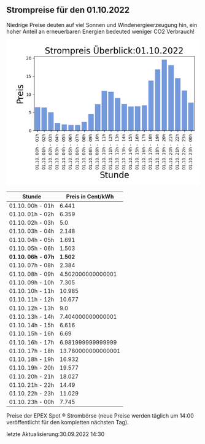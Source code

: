 
## Strompreise für den 01.10.2022

Niedrige Preise deuten auf viel Sonnen und Windenergieerzeugung hin, ein hoher Anteil an erneuerbaren Energien bedeuted weniger CO2 Verbrauch!

![Strompreis übersicht](imgs/strompreis_uebersicht.png)

| Stunde | Preis in Cent/kWh |
|---|---|
| 01.10. 00h -  01h | 6.441 | 
| 01.10. 01h -  02h | 6.359 | 
| 01.10. 02h -  03h | 5.0 | 
| 01.10. 03h -  04h | 2.148 | 
| 01.10. 04h -  05h | 1.691 | 
| 01.10. 05h -  06h | 1.503 | 
| **01.10. 06h -  07h** | **1.502** | 
| 01.10. 07h -  08h | 2.384 | 
| 01.10. 08h -  09h | 4.502000000000001 | 
| 01.10. 09h -  10h | 7.305 | 
| 01.10. 10h -  11h | 10.985 | 
| 01.10. 11h -  12h | 10.677 | 
| 01.10. 12h -  13h | 9.0 | 
| 01.10. 13h -  14h | 7.404000000000001 | 
| 01.10. 14h -  15h | 6.616 | 
| 01.10. 15h -  16h | 6.69 | 
| 01.10. 16h -  17h | 6.981999999999999 | 
| 01.10. 17h -  18h | 13.780000000000001 | 
| 01.10. 18h -  19h | 16.932 | 
| 01.10. 19h -  20h | 19.577 | 
| 01.10. 20h -  21h | 18.027 | 
| 01.10. 21h -  22h | 14.49 | 
| 01.10. 22h -  23h | 11.029 | 
| 01.10. 23h -  00h | 7.745 | 

Preise der EPEX Spot ® Strombörse (neue Preise werden täglich um 14:00 veröffentlicht für den kompletten nächsten Tag).

letzte Aktualisierung:30.09.2022 14:30